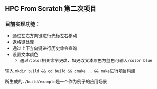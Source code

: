 ## HPC From Scratch 第二次项目

### 目前实现功能：
- 通过左右方向键进行光标左右移动
- 退格键处理
- 通过上下方向键进行历史命令查询
- 设置文本颜色
  - 通过```/color```相关命令更改，如更改文本颜色为蓝色可输入```/color blue```

输入 ```mkdir build && cd build && cmake .. && make```进行项目构建

所生成的```./build/example```是一个作为例子的应用场景